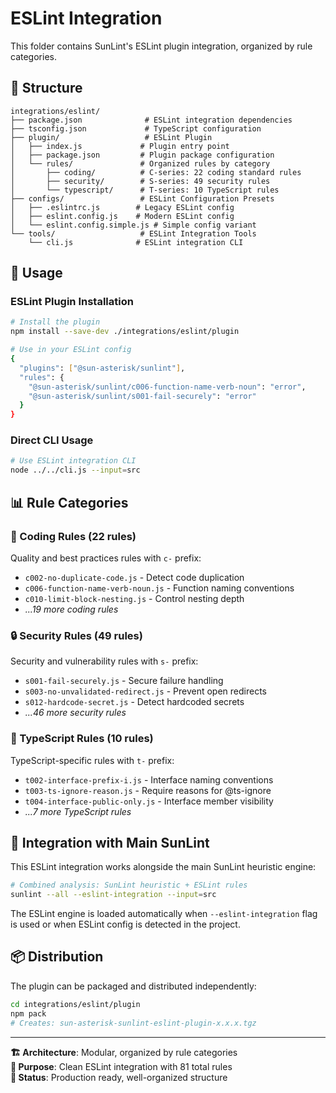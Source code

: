 # ESLint Integration

This folder contains SunLint's ESLint plugin integration, organized by rule categories.

## 📁 Structure

```
integrations/eslint/
├── package.json              # ESLint integration dependencies
├── tsconfig.json             # TypeScript configuration
├── plugin/                   # ESLint Plugin
│   ├── index.js             # Plugin entry point
│   ├── package.json         # Plugin package configuration
│   └── rules/               # Organized rules by category
│       ├── coding/          # C-series: 22 coding standard rules
│       ├── security/        # S-series: 49 security rules
│       └── typescript/      # T-series: 10 TypeScript rules
├── configs/                 # ESLint Configuration Presets
│   ├── .eslintrc.js        # Legacy ESLint config
│   ├── eslint.config.js    # Modern ESLint config
│   └── eslint.config.simple.js # Simple config variant
└── tools/                   # ESLint Integration Tools
    └── cli.js              # ESLint integration CLI
```

## 🚀 Usage

### ESLint Plugin Installation

```bash
# Install the plugin
npm install --save-dev ./integrations/eslint/plugin

# Use in your ESLint config
{
  "plugins": ["@sun-asterisk/sunlint"],
  "rules": {
    "@sun-asterisk/sunlint/c006-function-name-verb-noun": "error",
    "@sun-asterisk/sunlint/s001-fail-securely": "error"
  }
}
```

### Direct CLI Usage

```bash
# Use ESLint integration CLI
node ../../cli.js --input=src
```

## 📊 Rule Categories

### 🔹 Coding Rules (22 rules)
Quality and best practices rules with `c-` prefix:
- `c002-no-duplicate-code.js` - Detect code duplication
- `c006-function-name-verb-noun.js` - Function naming conventions
- `c010-limit-block-nesting.js` - Control nesting depth
- *...19 more coding rules*

### 🔒 Security Rules (49 rules)  
Security and vulnerability rules with `s-` prefix:
- `s001-fail-securely.js` - Secure failure handling
- `s003-no-unvalidated-redirect.js` - Prevent open redirects
- `s012-hardcode-secret.js` - Detect hardcoded secrets
- *...46 more security rules*

### 📘 TypeScript Rules (10 rules)
TypeScript-specific rules with `t-` prefix:
- `t002-interface-prefix-i.js` - Interface naming conventions
- `t003-ts-ignore-reason.js` - Require reasons for @ts-ignore
- `t004-interface-public-only.js` - Interface member visibility
- *...7 more TypeScript rules*

## 🔄 Integration with Main SunLint

This ESLint integration works alongside the main SunLint heuristic engine:

```bash
# Combined analysis: SunLint heuristic + ESLint rules
sunlint --all --eslint-integration --input=src
```

The ESLint engine is loaded automatically when `--eslint-integration` flag is used or when ESLint config is detected in the project.

## 📦 Distribution

The plugin can be packaged and distributed independently:

```bash
cd integrations/eslint/plugin
npm pack
# Creates: sun-asterisk-sunlint-eslint-plugin-x.x.x.tgz
```

---

**🏗️ Architecture**: Modular, organized by rule categories  
**🎯 Purpose**: Clean ESLint integration with 81 total rules  
**🚀 Status**: Production ready, well-organized structure
